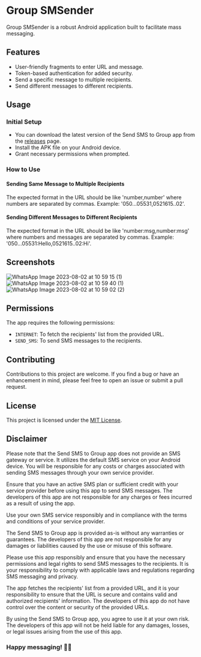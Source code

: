 # Group SMSender

Group SMSender is a robust Android application built to facilitate mass messaging.

## Features

- User-friendly fragments to enter URL and message.
- Token-based authentication for added security.
- Send a specific message to multiple recipients.
- Send different messages to different recipients.

## Usage

### Initial Setup

- You can download the latest version of the Send SMS to Group app from the [releases](https://github.com/oriavsapir/Group-SMSender/releases) page.
- Install the APK file on your Android device.
- Grant necessary permissions when prompted.

### How to Use

#### Sending Same Message to Multiple Recipients

The expected format in the URL should be like 'number,number' where numbers are separated by commas. Example: '050...05531,0521615..02'.

#### Sending Different Messages to Different Recipients

The expected format in the URL should be like 'number:msg,number:msg' where numbers and messages are separated by commas. Example: '050...05531:Hello,0521615..02:Hi'.

## Screenshots
![WhatsApp Image 2023-08-02 at 10 59 15 (1)](https://github.com/oriavsapir/Group-SMSender/assets/85383966/f8a7bfc0-65c9-44c6-acb3-89b9a09bd668)
![WhatsApp Image 2023-08-02 at 10 59 40 (1)](https://github.com/oriavsapir/Group-SMSender/assets/85383966/72ef9458-37d8-4d95-a882-7daf6e80c190)
![WhatsApp Image 2023-08-02 at 10 59 02 (2)](https://github.com/oriavsapir/Group-SMSender/assets/85383966/d830ab5d-b1c6-43b0-8f72-512da50f8224)


## Permissions

The app requires the following permissions:

- `INTERNET`: To fetch the recipients' list from the provided URL.
- `SEND_SMS`: To send SMS messages to the recipients.

## Contributing

Contributions to this project are welcome. If you find a bug or have an enhancement in mind, please feel free to open an issue or submit a pull request.

## License

This project is licensed under the [MIT License](LICENSE).

## Disclaimer
Please note that the Send SMS to Group app does not provide an SMS gateway or service. It utilizes the default SMS service on your Android device. You will be responsible for any costs or charges associated with sending SMS messages through your own service provider.

Ensure that you have an active SMS plan or sufficient credit with your service provider before using this app to send SMS messages. The developers of this app are not responsible for any charges or fees incurred as a result of using the app.

Use your own SMS service responsibly and in compliance with the terms and conditions of your service provider.

The Send SMS to Group app is provided as-is without any warranties or guarantees. The developers of this app are not responsible for any damages or liabilities caused by the use or misuse of this software.

Please use this app responsibly and ensure that you have the necessary permissions and legal rights to send SMS messages to the recipients. It is your responsibility to comply with applicable laws and regulations regarding SMS messaging and privacy.

The app fetches the recipients' list from a provided URL, and it is your responsibility to ensure that the URL is secure and contains valid and authorized recipients' information. The developers of this app do not have control over the content or security of the provided URLs.

By using the Send SMS to Group app, you agree to use it at your own risk. The developers of this app will not be held liable for any damages, losses, or legal issues arising from the use of this app.



### Happy messaging! 📱💌
